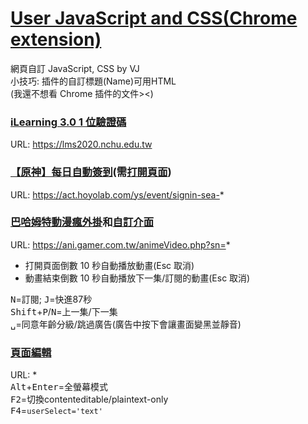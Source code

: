 # [User JavaScript and CSS(Chrome extension)](https://chrome.google.com/webstore/detail/user-javascript-and-css/nbhcbdghjpllgmfilhnhkllmkecfmpld)
網頁自訂 JavaScript, CSS by VJ  
小技巧: 插件的自訂標題(Name)可用HTML  
(我還不想看 Chrome 插件的文件><)

### [iLearning 3.0 1 位驗證碼](/lms2020.js)
URL: https://lms2020.nchu.edu.tw  

### [【原神】每日自動簽到](/signin-sea.hoyolab.js)(需[打開頁面](https://act.hoyolab.com/ys/event/signin-sea-v3/index.html?act_id=e202102251931481))
URL: https://act.hoyolab.com/ys/event/signin-sea-*  

### [巴哈姆特動漫瘋外掛](/animeVideo.gamer.js)和[自訂介面](/animeVideo.gamer.css)
URL: https://ani.gamer.com.tw/animeVideo.php?sn=*  

+ 打開頁面倒數 10 秒自動播放動畫(Esc 取消)
+ 動畫結束倒數 10 秒自動播放下一集/訂閱的動畫(Esc 取消)

<kbd>N</kbd>=訂閱; <kbd>J</kbd>=快進87秒  
<kbd>Shift</kbd>+<kbd>P</kbd>/<kbd>N</kbd>=上一集/下一集  
<kbd>␣</kbd>=同意年齡分級/跳過廣告(廣告中按下會讓畫面變黑並靜音)

### [頁面編輯](/*.js)
URL: *  
<kbd>Alt</kbd>+<kbd>Enter</kbd>=全螢幕模式  
<kbd>F2</kbd>=切換contenteditable/plaintext-only  
<kbd>F4</kbd>=<code>userSelect='text'</code>
